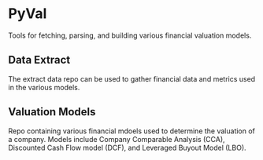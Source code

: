 # PyVal

Tools for fetching, parsing, and building various financial valuation models.

## Data Extract
The extract data repo can be used to gather financial data and metrics used in the various models.


## Valuation Models
Repo containing various financial mdoels used to determine the valuation of a company. Models include Company Comparable Analysis (CCA), Discounted Cash Flow model (DCF), and Leveraged Buyout Model (LBO).

